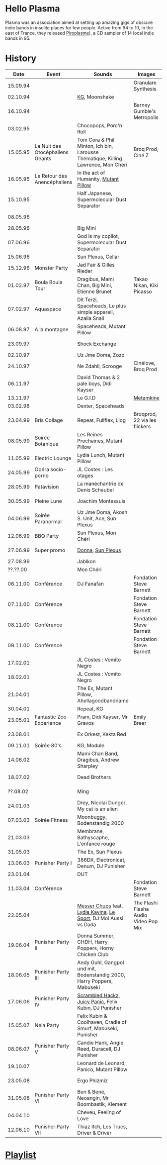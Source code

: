 # Hello Plasma
Plasma was an association aimed at setting up amazing gigs of obscure indie bands in insolite places for few people. Active from 94 to 10, in the east of France, they released <a href="https://mulhouse.github.io/piroplasme" target="_self">Piroplasme</a>), a CD sampler of 14 local indie bands in 95.

# History
| Date     | Event                            | Sounds                                                                               | Images                        | Action             | Venue                    | Town        |
|----------|----------------------------------|-----------------------------------------------------------------------------------|-------------------------------|--------------------|-------------------------|--------------|
| 15.09.94 |                                  |                                                                                   | Granulare Synthesis           |                    | Noumatrouff             | Mulhouse     |
| 02.10.94 |                                  | [KG](https://freekg.bandcamp.com), Moonshake                                                                     |                               |                    | Noumatrouff             | Mulhouse     |
| 16.10.94 |                                  |                                                                                   | Barney Gumble's Metropolis    |                    | Electropolis            | Mulhouse     |
| 03.02.95 |                                  | Chocopops, Porc'n Roll                                                            |                               |                    | Café Montaigne          | Mulhouse     |
| 15.05.95 | La Nuit des Otocéphaliens Géants | Tom Cora & Phil Minton, Ich bin, Larousse Thématique, Killing Lawrence, Mon Chéri | Broq Prod, Ciné Z             | Solos de salauds   | Noumatrouff             | Mulhouse     |
| 16.05.95 | Le Retour des Anencéphaliens     | In the act of Humanity, [Mutant Pillow](https://mulhouse.github.io/mutantpillow/)                                             |                               | Combat de Guitares | Planète Willerhof       | Mulhouse     |
| 15.10.95 |                                  | Half Japanese, Supermolecular Dust Separator                                      |                               |                    | Noumatrouff             | Mulhouse     |
| 08.05.96 |                                  |                                                                                   |                               | Combat de Guitares | Point Zéro              | Mulhouse     |
| 28.05.96 |                                  | Big Mini                                                                          |                               |                    |                         | Freiburg(de) |
| 07.06.96 |                                  | God is my copilot, Supermolecular Dust Separator                                  |                               |                    | Noumatrouff             | Mulhouse     |
| 15.06.96 |                                  | Sun Plexus, Cellar                                                                |                               |                    | Noumatrouff             | Mulhouse     |
| 15.12.96 | Monster Party                    | Jad Fair & Gilles Rieder                                                          |                               |                    | Cave Stoll              | Kaysersberg  |
| 01.02.97 | Boula Boula Tour                 | Dragibus, Mami Chan, Big Mini, Etienne Brunet                                     | Takao Nikan, Kiki Picasso     |                    | Noumatrouff             | Mulhouse     |
| 07.02.97 | Aquaspace                        | Dit Terzi, Spaceheads, Le plus simple appareil, Azalia Snail                      |                               |                    | Maison des associations | Colmar       |
| 06.08.97 | A la montagne                    | Spaceheads, Mutant Pillow                                                         |                               |                    | Chez Romain             | Labaroche    |
| 23.09.97 |                                  | Shock Exchange                                                                    |                               |                    | Atelier des anciens     | Colmar       |
| 02.10.97 |                                  | Uz Jme Doma, Zozo                                                                 |                               |                    | Molodoi                 | Strasbourg   |
| 24.10.97 |                                  | Ne Zdahli, Scrooge                                                                | Cinélove, Broq Prod           |                    | Noumatrouff             | Mulhouse     |
| 06.11.97 |                                  | David Thomas & 2 pale boys, Didi Kayser                                           |                               |                    | Bains                   | Kaysersberg  |
| 13.11.97 |                                  | Le G.I.D    | [Metamkine](http://metamkine.free.fr/)                 |                    | Noumatrouff          | Mulhouse |
| 03.02.98 |                                  | Dexter, Spaceheads                                                                |                               |                    | Noumatrouff             | Mulhouse     |
| 23.04.99 | Bris Collage                     | Repeat, Fullflex, Llog                                                            | Broqprod, 22 vla les flickers |                    | Manufacture             | Colmar       |
| 08.05.99 | Soirée Botanique                 | Les Reines Prochaines, Mutant Pillow                                              |                               |                    | Kraken                  | Colmar       |
| 11.05.99 | Electric Lounge                  | Lydia Lunch, Mutant Pillow                                                        |                               |                    | Noumatrouff             | Mulhouse     |
| 24.05.99 | Opéra socio-porno                | JL Costes : Les otages                                                            |                               |                    | Noumatrouff             | Mulhouse     |
| 28.05.99 | Patavision                       | La manéchantrie de Denis Scheubel                                                 |                               |                    | Chapelle St-Jean        | Mulhouse     |
| 30.05.99 | Pleine Lune                      | Joachim Montessuis                                                                |                               |                    | Chapelle St-Jean        | Mulhouse     |
| 04.06.99 | Soirée Paranormal                | Uz Jme Doma, Akosh S. Unit, Ace, Sun Plexus                                       |                               |                    | Noumatrouff             | Mulhouse     |
| 12.06.99 | BBQ Party                        | Sun Plexus, Mon Chéri                                                             |                               |                    | Glasgow bar             | Colmar       |
| 27.06.99 | Super promo                      | [Donna](https://plusriendenous.bandcamp.com/), [Sun Plexus](http://sunplexus2.free.fr/)                           |                               |                    | Chapelle St-Jean        | Mulhouse     |
| 27.08.99 |                                  | Jablkon                                                                           |                               |                    | Noumatrouff             | Mulhouse     |
| ??.??.00|                                  | Mon Chéri                                                                          |                               |                    | Poussin Vert             | Colmar     |
| 06.11.00 | Conférence                       | DJ Fanafan                                                                        | Fondation Steve Barnett       |                    | Ciné Bel-Air            | Mulhouse     |
| 07.11.00 | Conférence                       |                                                                                   | Fondation Steve Barnett       |                    | MAMC                    | Strasbourg   |
| 08.11.00 | Conférence                       |                                                                                   | Fondation Steve Barnett       |                    | Le Poussin Vert         | Colmar       |
| 09.11.00 | Conférence                       |                                                                                   | Fondation Steve Barnett       |                    | Troc Café, Strasbourg   | Strasbourg   |
| 17.02.01 |                                  | JL Costes : Vomito Negro                                                          |                               |                    | Lactina Labo            | Kehl         |
| 18.02.01 |                                  | JL Costes : Vomito Negro                                                          |                               |                    | Le Poussin Vert         | Colmar       |
| 21.04.01 |                                  | The Ex, Mutant Pillow, Ahellagoodbandname                                         |                               |                    | Kraken                  | Colmar       |
| 30.04.01 |                                  | Repeat, KG                                                                        |                               |                    | Kraken                  | Colmar       |
| 23.05.01 | Fantastic Zoo Experience         | Pram, Didi Kayser, Mr Gravos                                                      | Emily Breer                   |                    | Noumatrouff             | Mulhouse     |
| 23.08.01 |                                  | Ex Orkest, Kekta Red                                                              |                               |                    | Jazz à Mulhouse         | Mulhouse     |
| 09.11.01 | Soirée 80's                      | KG, Module                                                                        |                               |                    | Noumatrouff             | Mulhouse     |
| 14.06.02 |                                  | Mami Chan Band, Dragibus, Andrew Sharpley                                         |                               |                    | Noumatrouff             | Mulhouse     |
| 18.07.02 |                                  | Dead Brothers                                                                     |                               |                    | Parc Salvator           | Mulhouse     |
| ??.08.02 |                                  | Ming                                                                              |                               |                    | Poisson rouge            | Colmar     |
| 24.01.03 |                                  | Drey, Nicolai Dunger, My cat is an alien                                          |                               |                    | Grillen                 | Colmar       |
| 07.03.03 | Soirée Fitness                   | Moonbuggy, Bodenstandig 2000                                                      |                               | Fitness            | Grillen                 | Colmar       |
| 21.03.03 |                                  | Membrane, Bathyscaphe, L'enfance rouge                                            |                               |                    | Noumatrouff             | Mulhouse     |
| 31.05.03 |                                  | The Ex, Sun Plexus                                                                |                               |                    | Grillen                 | Colmar       |
| 13.06.03 | Punisher Party I                 | 386DX, Electronicat, Denum, DJ Punisher                                           |                               |                    | Noumatrouff             | Mulhouse     |
| 23.01.04 |                                  | DUT                                                                               |                               | Jim Whiting        | Tival                   | Kingersheim  |
| 11.03.04 | Conférence                       |                                                                                   | Fondation Steve Barnett       |                    | Tival                   | Kingersheim  |
| 22.05.04 |                        |[Messer Chups](https://messerchupsofficial.bandcamp.com/) feat. [Lydia Kavina](http://www.lydiakavina.com/), [Le Sport](http://junkiebrewster.free.fr/news0b.html), DJ Moi Aussi vs Dada| The Flashi Flasha Audio Video Pop Mix       |                    | Tival                   | Kingersheim  |
| 19.06.04 | Punisher Party II                | Donna Summer, CHDH, Harry Poppers, Horny Chicken Club                             |                               | Anne Zimmermann    | Noumatrouff             | Mulhouse     |
| 18.06.05 | Punisher Party III               | Andy Guhl, Gangpol und mit, Bodenstandig 2000, Harry Poppers, Mabuseki            |                               | Noumatrouff        | Mulhouse                |              |
| 17.06.06 | Punisher Party IV                | [Scrambled Hackz](https://www.youtube.com/watch?v=eRlhKaxcKpA), [Juicy Panic](https://www.youtube.com/watch?v=xZ3Vxiz1jkU), Felix Kubin, DJ Punisher                            |                               |                    | Noumatrouff             | Mulhouse     |
| 15.05.07 | Neia Party                       | Felix Kubin & Coolhaven, Cradle of Smurf, Mabuseki, Punisher                      |                               | Molodoi            | Strasbourg              |              |
| 08.06.07 | Punisher Party V                 | Candie Hank, Angie Reed, Duracell, DJ Punisher                                    |                               |                    | Noumatrouff             | Mulhouse     |
| 19.10.07 |                                  | Leonard de Leonard, Panico, Mutant Pillow                                         |                               |                    | Grillen                 | Colmar       |
| 23.05.08 |                                  | Ergo Phizmiz                                                                      |                               |                    | Le Poussin vert         | Colmar       |
| 31.05.08 | Punisher Party VI                | Ben & Bené, Neoangin, Mr Boombastik, Klement                                      |                               | Noumatrouff        | Mulhouse                |              |
| 04.04.10 |                                  | Cheveu, Feeling of Love                                                           |                               |                    | Grillen                 | Colmar       |
| 12.06.10 | Punisher Party VII               | Thiaz Itch, Les Trucs, Driver & Driver                                            |                               |                    | Noumatrouff             | Mulhouse     |

# [Playlist](https://www.youtube.com/playlist?list=PLbIbXFTzonurH8gzJmO6AMoy7ckYAErzD)
